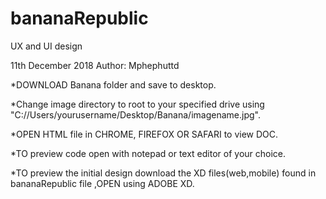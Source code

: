 # bananaRepublic
UX and UI design 

11th December 2018  Author: Mphephuttd


*DOWNLOAD Banana folder and save to desktop.

*Change image directory to root to your specified drive using "C://Users/yourusername/Desktop/Banana/imagename.jpg".

*OPEN HTML file in CHROME, FIREFOX OR SAFARI to view DOC.

*TO preview code open with notepad or text editor of your choice.

*TO preview the initial design download the XD files(web,mobile) found in bananaRepublic file ,OPEN using ADOBE XD.
